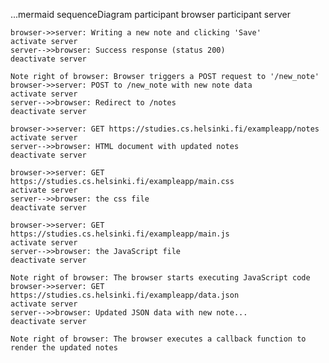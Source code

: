 ...mermaid
sequenceDiagram
    participant browser
    participant server

    browser->>server: Writing a new note and clicking 'Save'
    activate server
    server-->>browser: Success response (status 200)
    deactivate server

    Note right of browser: Browser triggers a POST request to '/new_note'
    browser->>server: POST to /new_note with new note data
    activate server
    server-->>browser: Redirect to /notes
    deactivate server

    browser->>server: GET https://studies.cs.helsinki.fi/exampleapp/notes
    activate server
    server-->>browser: HTML document with updated notes
    deactivate server

    browser->>server: GET https://studies.cs.helsinki.fi/exampleapp/main.css
    activate server
    server-->>browser: the css file
    deactivate server

    browser->>server: GET https://studies.cs.helsinki.fi/exampleapp/main.js
    activate server
    server-->>browser: the JavaScript file
    deactivate server

    Note right of browser: The browser starts executing JavaScript code
    browser->>server: GET https://studies.cs.helsinki.fi/exampleapp/data.json
    activate server
    server-->>browser: Updated JSON data with new note...
    deactivate server

    Note right of browser: The browser executes a callback function to render the updated notes
